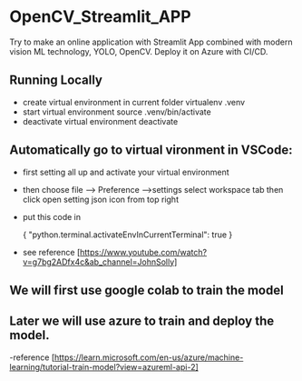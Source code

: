 # OpenCV_Streamlit_APP
Try to make an online application with Streamlit App combined with modern vision ML technology, YOLO, OpenCV. Deploy it on Azure with CI/CD. 


## Running Locally  
- create virtual environment in current folder
    virtualenv .venv
- start virtual environment 
    source .venv/bin/activate
- deactivate virtual environment
    deactivate

## Automatically go to virtual vironment in VSCode:
- first setting all up and activate your virtual environment
- then choose file --> Preference -->settings  select workspace tab then click open setting json icon from top right
- put this code in


    {
        "python.terminal.activateEnvInCurrentTerminal": true
    }


- see reference [https://www.youtube.com/watch?v=g7bg2ADfx4c&ab_channel=JohnSolly]


## We will first use google colab to train the model 

## Later we will use azure to train and deploy the model. 

-reference [https://learn.microsoft.com/en-us/azure/machine-learning/tutorial-train-model?view=azureml-api-2]


